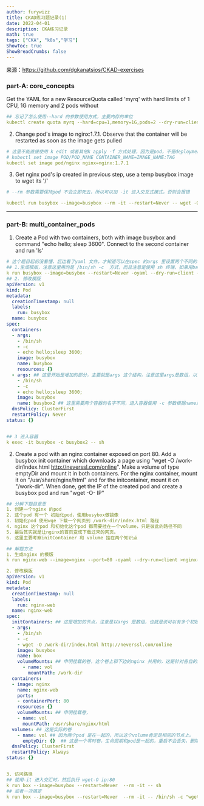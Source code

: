 ```yaml
---
author: furywizz
title: CKAD练习题记录(1)
date: 2022-04-01
description: CKA练习记录
math: true
tags: ["CKA", "k8s","学习"]
ShowToc: true
ShowBreadCrumbs: false
---
```


来源：https://github.com/dgkanatsios/CKAD-exercises

### **part-A: core_concepts**

Get the YAML for a new ResourceQuota called 'myrq' with hard limits of 1 CPU, 1G memory and 2 pods without

```yaml
## 忘记了怎么使用--hard 的参数使用方式，主要内存的单位
kubectl create quota myrq --hard=cpu=1,memory=1G,pods=2 --dry-run=client -o yaml
```

2. Change pod's image to nginx:1.7.1. Observe that the container will be restarted as soon as the image gets pulled

```yaml
# 这里不能直接使用 k edit 或者其他k apply -f 方式处理，因为是pod，不是deployment 
# kubectl set image POD/POD_NAME CONTAINER_NAME=IMAGE_NAME:TAG
kubectl set image pod/nginx nginx=nginx:1.7.1
```

3. Get nginx pod's ip created in previous step, use a temp busybox image to wget its '/'

```yaml
# --rm 参数需要保持pod 不会立即死去，所以可以加 -it 进入交互式模式，否则会报错

kubectl run busybox --image=busybox --rm -it --restart=Never -- wget -O- 10.1.1.131:80
```

----

###  part-B: multi_container_pods

1. Create a Pod with two containers, both with image busybox and command "echo hello; sleep 3600". Connect to the second container and run 'ls'

```yaml
# 这个题目起初没看懂，后边看了yaml 文件，才知道可以在spec 的args 里设置两个不同的容器名字
## 1.生成模版，注意这里用的是 /bin/sh -c  方式，而且注意是使用 sh 终端，如果用bash 会出错，因为busybox 里没bash
k run busybox --image=busybox --restart=Never -oyaml --dry-run=client -- /bin/sh -c "echo hello; sleep 3600;" > busybox-2c.yaml
## 2. 修改模版
apiVersion: v1
kind: Pod
metadata:
  creationTimestamp: null
  labels:
    run: busybox
  name: busybox
spec:
  containers:
  - args:
    - /bin/sh
    - -c
    - echo hello;sleep 3600;
    image: busybox
    name: busybox
    resources: {}
  - args: ## 这里开始是增加的部分，主要就是args 这个结构，注意这里args是数组，以前没注意
    - /bin/sh
    - -c
    - echo hello;sleep 3600;
    image: busybox
    name: busybox2 ## 这里需要两个容器的名字不同，进入容器使用 -c 参数根据name进入的容器
  dnsPolicy: ClusterFirst
  restartPolicy: Never
status: {}


## 3 进入容器
k exec -it busybox -c busybox2 -- sh
```

2. Create a pod with an nginx container exposed on port 80. Add a busybox init container which downloads a page using "wget -O /work-dir/index.html http://neverssl.com/online". Make a volume of type emptyDir and mount it in both containers. For the nginx container, mount it on "/usr/share/nginx/html" and for the initcontainer, mount it on "/work-dir". When done, get the IP of the created pod and create a busybox pod and run "wget -O- IP"

```yaml
## 分解下题目意思
1. 创建一个nginx 的pod
2. 这个pod 有一个 初始化pod，使用busybox做镜像
3. 初始化pod 使用wge 下载一个网页到 /work-dir/index.html 路径
4. nginx 这个pod 和初始化这个pod 都需要挂在一个volume，只是彼此的路径不同
5. 最后其实就是让nginx的首页变成下载过来的网页。
6. 这里主要考察initContainer 和 volume 挂在两个知识点

## 解题方法
1. 生成nginx 的模版
k run nginx-web --image=nginx --port=80 -oyaml --dry-run=client >nginx-web.yaml

2. 修改模版
apiVersion: v1
kind: Pod
metadata:
  creationTimestamp: null
  labels:
    run: nginx-web
  name: nginx-web
spec:
  initContainers: ## 这是增加的节点，注意是以args 是数组，也就是说可以有多个初始化容器
  - args:
    - /bin/sh
    - -c
    - wget -O /work-dir/index.html http://neverssl.com/online
    image: busybox
    name: box
    volumeMounts: ## 申明挂载的卷，这个卷上和下边的nginx 共用的，这是针对各自的路径上不一样的，类似软连接
      - name: vol
        mountPath: /work-dir
  containers:
  - image: nginx
    name: nginx-web
    ports:
    - containerPort: 80
    resources: {}
    volumeMounts: ## 申明挂载卷，
    - name: vol
      mountPath: /usr/share/nginx/html
  volumes: ## 这是实际的卷
    - name: vol ## 因为两个pod 是在一起的，所以这个volume肯定是相同的节点上。
      emptyDir: {}  ## 这是一个零时卷，生命周期和pod是一起的，重启不会丢失，删除pod也就删除了emptyDir 卷
  dnsPolicy: ClusterFirst
  restartPolicy: Always
status: {}


3. 访问路径
## 使用-it 进入交汇时，然后执行 wget-O ip:80 
k run box --image=busybox --restart=Never  --rm -it -- sh
## 或者一次搞定
k run box --image=busybox --restart=Never  --rm -it -- /bin/sh -c "wget -O- IP"
```

